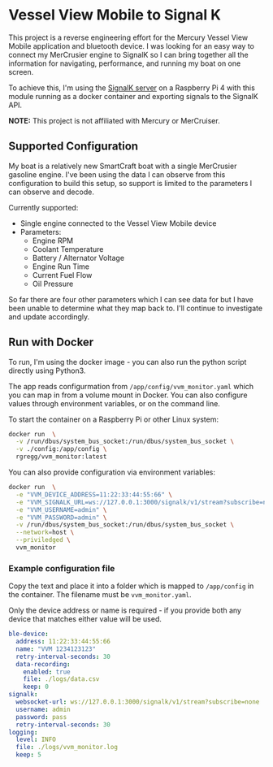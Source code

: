 # Vessel View Mobile to Signal K

This project is a reverse engineering effort for the Mercury Vessel View Mobile application and bluetooth device.
I was looking for an easy way to connect my MerCrusier engine to SignalK so I can bring together all the information
for navigating, performance, and running my boat on one screen.

To achieve this, I'm using the [SignalK server](http://signalk.org) on a Raspberry Pi 4 with this module
running as a docker container and exporting signals to the SignalK API.

**NOTE:** This project is not affiliated with Mercury or MerCruiser.

## Supported Configuration

My boat is a relatively new SmartCraft boat with a single MerCrusier gasoline engine. I've been using the data
I can observe from this configuration to build this setup, so support is limited to the parameters I can observe
and decode.

Currently supported:

- Single engine connected to the Vessel View Mobile device
- Parameters:
  - Engine RPM
  - Coolant Temperature
  - Battery / Alternator Voltage
  - Engine Run Time
  - Current Fuel Flow
  - Oil Pressure

So far there are four other parameters which I can see data for but
I have been unable to determine what they map back to. I'll continue to investigate and update accordingly.

## Run with Docker

To run, I'm using the docker image - you can also run the 
python script directly using Python3.

The app reads configurmation from `/app/config/vvm_monitor.yaml` which you can map in from a volume mount in Docker. You can 
also configure values through environment variables, or on the command line.

To start the container on a Raspberry Pi or other Linux system:

```bash
docker run  \
  -v /run/dbus/system_bus_socket:/run/dbus/system_bus_socket \
  -v ./config:/app/config \
  rgregg/vvm_monitor:latest
```

You can also provide configuration via environment variables:

```bash
docker run  \
  -e "VVM_DEVICE_ADDRESS=11:22:33:44:55:66" \
  -e "VVM_SIGNALK_URL=ws://127.0.0.1:3000/signalk/v1/stream?subscribe=none" \
  -e "VVM_USERNAME=admin" \
  -e "VVM_PASSWORD=admin" \
  -v /run/dbus/system_bus_socket:/run/dbus/system_bus_socket \
  --network=host \
  --priviledged \
  vvm_monitor
```

### Example configuration file

Copy the text and place it into a folder which is mapped to `/app/config` in the container.
The filename must be `vvm_monitor.yaml`.

Only the device address or name is required - if you provide both any device that matches either
value will be used.

```yaml
ble-device:
  address: 11:22:33:44:55:66
  name: "VVM 1234123123"
  retry-interval-seconds: 30
  data-recording:
    enabled: true
    file: ./logs/data.csv
    keep: 0
signalk:
  websocket-url: ws://127.0.0.1:3000/signalk/v1/stream?subscribe=none
  username: admin
  password: pass
  retry-interval-seconds: 30
logging:
  level: INFO
  file: ./logs/vvm_monitor.log
  keep: 5
```
